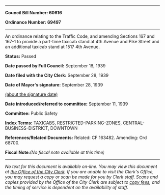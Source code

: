 

********

**Council Bill Number: 60616**
   
**Ordinance Number: 69497**
********

 An ordinance relating to the Traffic Code, and amending Sections 167 and 167-1 to provide a part-time taxicab stand at 4th Avenue and Pike Street and an additional taxicab stand at 1517 4th Avenue.

**Status:** Passed
   
**Date passed by Full Council:** September 18, 1939
   
**Date filed with the City Clerk:** September 28, 1939
   
**Date of Mayor's signature:** September 28, 1939
   
[(about the signature date)](/~public/approvaldate.htm)
   
   
   
**Date introduced/referred to committee:** September 11, 1939
   
**Committee:** Public Safety
   
   
**Index Terms:** TAXICABS, RESTRICTED-PARKING-ZONES, CENTRAL-BUSINESS-DISTRICT, DOWNTOWN

**References/Related Documents:** Related: CF 163482. Amending: Ord 68700.

**Fiscal Note:**_(No fiscal note available at this time)_
********

_No text for this document is available on-line. You may view this document at [the Office of the City Clerk](http://www.seattle.gov/leg/clerk/contactUs.htm). If you are unable to visit the Clerk's Office, you may request a copy or scan be made for you by Clerk staff. Scans and copies provided by the Office of the City Clerk are subject to [copy fees](http://clerk.seattle.gov/~public/clerkfees.htm), and the timing of service is dependent on the availability of staff._


